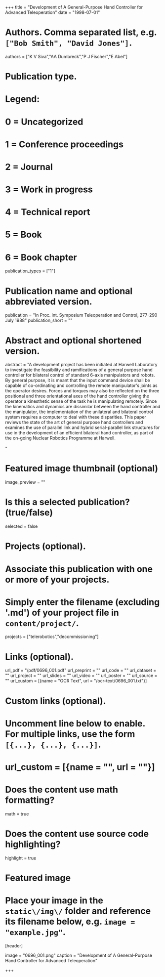 +++
title = "Development of A General-Purpose Hand Controller for Advanced Teleoperation" 
date = "1998-07-01"

# Authors. Comma separated list, e.g. `["Bob Smith", "David Jones"]`.
authors = ["K V Siva","AA Dumbreck","P J Fischer","E Abel"]

# Publication type.
# Legend:
# 0 = Uncategorized
# 1 = Conference proceedings
# 2 = Journal
# 3 = Work in progress
# 4 = Technical report
# 5 = Book
# 6 = Book chapter
publication_types = ["1"]

# Publication name and optional abbreviated version.
publication = "In Proc. int. Symposium Teleoperation and Control, 277-290 July 1988"
publication_short = ""

# Abstract and optional shortened version.
abstract = "A development project has been initiated at Harwell Laboratory to investigate the feasibility and ramifications of a general purpose hand controller for bilateral control of standard 6-axis manipulators and robots. By general purpose, it is meant that the input command device shall be capable of co-ordinating and controlling the remote manipulator's joints as the operator desires. Forces and torques may also be reflected on the three positional and three orientational axes of the hand controller giving the operator a kinesthetic sense of the task he is manipulating remotely. Since the kinematics and dynamics are dissimilar between the hand controller and the manipulator, the implementation of the unilateral and bilateral control system requires a computer to deal with these disparities. This paper reviews the state of the art of general purpose hand controllers and examines the use of parallel link and hybrid serial-parallel link structures for use in the development of an efficient bilateral hand controller, as part of the on-going Nuclear Robotics Programme at Harwell.<br><br>"

# Featured image thumbnail (optional)
image_preview = ""

# Is this a selected publication? (true/false)
selected = false

# Projects (optional).
#   Associate this publication with one or more of your projects.
#   Simply enter the filename (excluding '.md') of your project file in `content/project/`.
projects = ["telerobotics","decommissioning"]

# Links \(optional\).

url_pdf = "/pdf/0696_001.pdf"
url_preprint = ""
url_code = ""
url_dataset = ""
url_project = ""
url_slides = ""
url_video = ""
url_poster = ""
url_source = ""
url_custom = [{name = "OCR Text", url = "/ocr-text/0696_001.txt"}] 

# Custom links (optional).
#   Uncomment line below to enable. For multiple links, use the form `[{...}, {...}, {...}]`.
# url_custom = [{name = "", url = ""}]

# Does the content use math formatting?
math = true

# Does the content use source code highlighting?
highlight = true

# Featured image
# Place your image in the `static\/img\/` folder and reference its filename below, e.g. `image = "example.jpg"`.
[header]

image = "0696_001.png"
caption = "Development of A General-Purpose Hand Controller for Advanced Teleoperation"

+++
